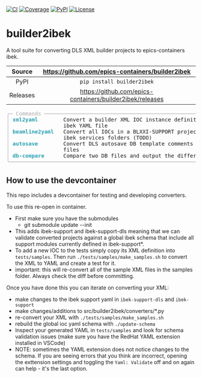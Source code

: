 [![CI](https://github.com/epics-containers/builder2ibek/actions/workflows/ci.yml/badge.svg)](https://github.com/epics-containers/builder2ibek/actions/workflows/ci.yml)
[![Coverage](https://codecov.io/gh/epics-containers/builder2ibek/branch/main/graph/badge.svg)](https://codecov.io/gh/epics-containers/builder2ibek)
[![PyPI](https://img.shields.io/pypi/v/builder2ibek.svg)](https://pypi.org/project/builder2ibek)
[![License](https://img.shields.io/badge/License-Apache%202.0-blue.svg)](https://www.apache.org/licenses/LICENSE-2.0)

# builder2ibek

A tool suite for converting DLS XML builder projects to epics-containers ibek.

Source          | <https://github.com/epics-containers/builder2ibek>
:---:           | :---:
PyPI            | `pip install builder2ibek`
Releases        | <https://github.com/epics-containers/builder2ibek/releases>

<pre><font color="#AAAAAA">╭─ Commands ───────────────────────────────────────────────────────────────────╮</font>
<font color="#AAAAAA">│ </font><font color="#2AA1B3"><b>xml2yaml       </b></font> Convert a builder XML IOC instance definition file into an   │
<font color="#AAAAAA">│ </font><font color="#2AA1B3"><b>               </b></font> ibek YAML file                                               │
<font color="#AAAAAA">│ </font><font color="#2AA1B3"><b>beamline2yaml  </b></font> Convert all IOCs in a BLXXI-SUPPORT project into a set of    │
<font color="#AAAAAA">│ </font><font color="#2AA1B3"><b>               </b></font> ibek services folders (TODO)                                 │
<font color="#AAAAAA">│ </font><font color="#2AA1B3"><b>autosave       </b></font> Convert DLS autosave DB template comments into autosave req  │
<font color="#AAAAAA">│ </font><font color="#2AA1B3"><b>               </b></font> files                                                        │
<font color="#AAAAAA">│ </font><font color="#2AA1B3"><b>db-compare     </b></font> Compare two DB files and output the differences              │
<font color="#AAAAAA">╰──────────────────────────────────────────────────────────────────────────────╯</font>
</pre>

## How to use the devcontainer

This repo includes a devcontainer for testing and developing converters.

To use this re-open in container.

- First make sure you have the submodules
  - git submodule update --init
- This adds ibek-support and ibek-support-dls meaning that we can validate converted projects against a global ibek schema that include all support modules currently defined in ibek-support*.
- To add a new IOC to the tests simply copy its XML definition into `tests/samples`. Then run `./tests/samples/make_samples.sh` to convert the XML to YAML and create a test for it.
- important: this will re-convert all of the sample XML files in the samples folder. Always check the diff before committing.

Once you have done this you can iterate on converting your XML:

- make changes to the ibek support yaml in `ibek-support-dls` and `ibek-support`
- make changes/additions to src/builder2ibek/converters/*.py
- re-convert your XML with `./tests/samples/make_samples.sh`
- rebuild the global ioc yaml schema with `./update-schema`
- Inspect your generated YAML in `tests/samples` and look for schema validation issues (make sure you have the RedHat YAML extension installed in VSCode)
- NOTE: sometimes the YAML extension does not notice changes to the schema. If you are seeing errors that you think are incorrect, opening the exttension settings and toggling the `Yaml: Validate` off and on again can help - it's the last option.
